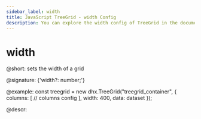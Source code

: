 ```yaml
---
sidebar_label: width
title: JavaScript TreeGrid - width Config 
description: You can explore the width config of TreeGrid in the documentation of the DHTMLX JavaScript UI library. Browse developer guides and API reference, try out code examples and live demos, and download a free 30-day evaluation version of DHTMLX Suite 7.
---
```


# width

@short: sets the width of a grid

@signature: {'width?: number;'}

@example:
const treegrid = new dhx.TreeGrid("treegrid_container", {
	columns: [
		// columns config
	],
	width: 400,
	data: dataset
});

@descr:

[comment]: # (@related: treegrid/configuration.md#widthheight treegrid/initialization.md#initialize-treegrid)

[comment]: # (@relatedapi: treegrid/api/treegrid_height_config.md)
